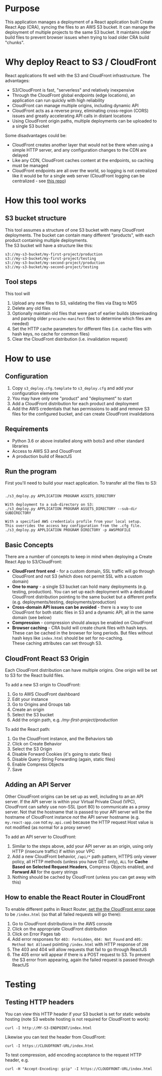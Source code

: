 # Purpose

This application manages a deployment of a React application built Create React App (CRA), syncing the files to
an AWS S3 bucket.  It can manage the deployment of multiple projects to the same S3 bucket.  It maintains
older build files to prevent browser issues when trying to load older CRA build "chunks".

# Why deploy React to S3 / CloudFront 

React applications fit well with the S3 and CloudFront infrastructure.  The advantages:
* S3/CloudFront is fast, "serverless" and relatively inexpensive
* Through the CloudFront global endpoints (edge locations), an application can run quickly with high reliability
* CloudFront can manage multiple origins, including dynamic API
* CloudFront acts as a reverse proxy, eliminating cross-region (CORS) issues and greatly 
accelerating API calls in distant locations
* Using CloudFront origin paths, multiple deployments can be uploaded to a single S3 bucket

Some disadvantages could be:
* CloudFront creates another layer that would not be there when using a simple HTTP server,
and any configuration changes to the CDN are delayed
* Like any CDN, CloudFront caches content at the endpoints, so caching must be managed
* CloudFront endpoints are all over the world, so logging is not centralized like it would be for a single web server 
(CloudFront logging can be centralized - see [this repo][1])

# How this tool works

## S3 bucket structure

This tool assumes a structure of one S3 bucket with many CloudFront deployments.  The
bucket can contain many different "products", with each product containing multiple deployments.  
The S3 bucket will have a structure like this:

```
s3://my-s3-bucket/my-first-project/production
s3://my-s3-bucket/my-first-project/testing
s3://my-s3-bucket/my-second-project/production
s3://my-s3-bucket/my-second-project/testing
```

## Tool steps

This tool will 
1. Upload any new files to S3, validating the files via Etag to MD5
2. Delete any old files 
3. Optionally maintain old files that were part of earlier builds (downloading and parsing 
older `precache-manifest` files to determine which files are needed)
4. Set the HTTP cache parameters for different files (i.e. cache files with hash keys, no cache for common files)
5. Clear the CloudFront distribution (i.e. invalidation request)

# How to use

## Configuration

1. Copy `s3_deploy.cfg.template` to `s3_deploy.cfg` and add your configuration elements
2. You may have only one "product" and "deployment" to start
3. Add a CloudFront distribution for each product and deployment
4. Add the AWS credentials that has permissions to add and remove S3 files for the configured bucket, and can create CloudFront invalidations

## Requirements
* Python 3.6 or above installed along with boto3 and other standard libraries
* Access to AWS S3 and CloudFront
* A production build of ReactJS

## Run the program

First you'll need to build your react application.  To transfer all the files to S3:
```

./s3_deploy.py APPLICATION PROGRAM ASSETS_DIRECTORY

With deployment to a sub-directory on S3:
./s3_deploy.py APPLICATION PROGRAM ASSETS_DIRECTORY --sub-dir SUBDIRECTORY

With a specified AWS credentials profile from your local setup.
This overrides the access key configuration from the .cfg file.
./s3_deploy.py APPLICATION PROGRAM DIRECTORY -p AWSPROFILE
```

## Basic Concepts

There are a number of concepts to keep in mind when deploying a Create React App to S3/CloudFront:

* **CloudFront front end** - for a custom domain, SSL traffic will go through 
CloudFront and not S3 (which does not permit SSL with a custom domain)
* **One to many** - a single S3 bucket can hold many deployments (e.g. testing, production). 
You can set up each deployment with a dedicated CloudFront distribution pointing to the same bucket 
but a different prefix (e.g. deployments/testing, deployments/production)
* **Cross-domain API issues can be avoided** - there is a way to use CloudFront for both static files in 
S3 and a dynamic API, all in the same domain (see below)
* **Compression** - compression should always be enabled on CloudFront
* **Browser caching** - CRA build will create chunk files with hash keys.  These can be cached in the 
browser for long periods.  But files without hash keys like `index.html` should be set for no-caching.  
These caching attributes can set through S3.

## CloudFront React S3 Origin

Each CloudFront distribution can have multiple origins.  One origin will be set to S3 for the React 
build files.  

To add a new S3 origin to CloudFront:
1. Go to AWS CloudFront dashboard
2. Edit your instance
3. Go to Origins and Groups tab
4. Create an origin
5. Select the S3 bucket
6. Add the origin path, e.g. */my-first-project/production*

To add the React path:
1. Go the CloudFront instance, and the Behaviors tab
2. Click on Create Behavior
3. Select the S3 Origin
4. Disable Forward Cookies (it's going to static files)
5. Disable Query String Forwarding (again, static files)
6. Enable Compress Objects
7. Save

## Adding an API Server

Other CloudFront origins can be set up as well, including to an an API server.  If the API server 
is within your Virtual Private Cloud (VPC), CloudFront can safely use non-SSL (port 80) to communicate 
as a proxy server.  Not that the hostname that is passed to your API server will be the hostname of CloudFront instance 
*not* the API server hostname (e.g. `my.react-app.com` not `my.api.com`) because the HTTP request Host value is 
not modified (as normal for a proxy server)

To add an API server to CloudFront:

1. Similar to the steps above, add your API server as an origin, using only HTTP (insecure traffic) if within your VPC
2. Add a new CloudFront behavior, `/api/*` path pattern, HTTPS only viewer policy, all HTTP methods 
(unless you have GET only), `ALL` for **Cache Based on Selected Request Headers**, 
Compress Objects enabled, and **Forward All** for the query strings
3. Nothing should be cached by CloudFront (unless you can get away with this)

## How to enable the React Router in CloudFront

To enable different paths in React Router, [set the the CloudFront error page][2] to be `/index.html` (so that all failed requests will go there):

1. Go to CloudFront distributions in the AWS console 
2. Click on the appropriate CloudFront distribution 
3. Click on Error Pages tab
4. Add error responses for `403: Forbidden`, `404: Not Found` and `405: Method Not Allowed` pointing
    `/index.html` with HTTP response of `200`
5. The 403 and 404 will allow requests that fail to go through ReactJS
6. The 405 error will appear if there is a POST request to S3.  To prevent the S3 error from appearing, again the
failed request is passed through ReactJS

# Testing

## Testing HTTP headers

You can view this HTTP header if your S3 bucket is set for static website hosting (note S3 website hosting is not required for CloudFront to work):

```curl -I http://MY-S3-ENDPOINT/index.html```

Likewise you can test the header from CloudFront:

```curl -I https://CLOUDFRONT-URL/index.html```

To test compression, add encoding acceptance to the request HTTP header, e.g.

```curl -H "Accept-Encoding: gzip" -I https://CLOUDFRONT-URL/index.html```

  [1]: https://github.com/aiqui/cloudfront-log-consolidator 
  [2]: https://docs.aws.amazon.com/AmazonCloudFront/latest/DeveloperGuide/custom-error-pages.html

